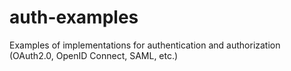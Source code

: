 # auth-examples
Examples of implementations for authentication and authorization (OAuth2.0, OpenID Connect, SAML, etc.)
